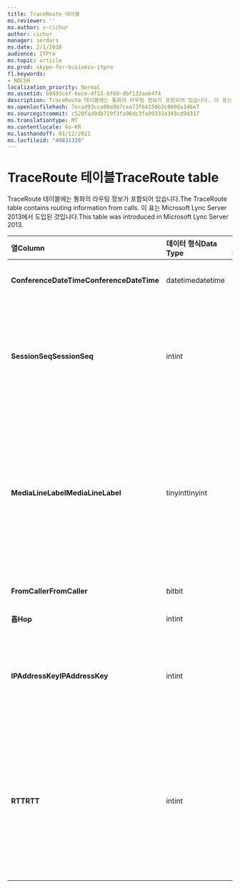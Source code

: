 ```yaml
---
title: TraceRoute 테이블
ms.reviewer: ''
ms.author: v-cichur
author: cichur
manager: serdars
ms.date: 2/1/2018
audience: ITPro
ms.topic: article
ms.prod: skype-for-business-itpro
f1.keywords:
- NOCSH
localization_priority: Normal
ms.assetid: b9493cef-6ece-4f13-bf68-dbf132aab4f4
description: TraceRoute 테이블에는 통화의 라우팅 정보가 포함되어 있습니다. 이 표는 Microsoft Lync Server 2013에서 도입된 것입니다.
ms.openlocfilehash: 7ecad93cca80a9b7cea73f64158b3c0008a1d6e7
ms.sourcegitcommit: c528fad9db719f3fa96dc3fa99332a349cd9d317
ms.translationtype: MT
ms.contentlocale: ko-KR
ms.lasthandoff: 01/12/2021
ms.locfileid: "49831328"
---
```

# <a name="traceroute-table"></a><span data-ttu-id="329eb-104">TraceRoute 테이블</span><span class="sxs-lookup"><span data-stu-id="329eb-104">TraceRoute table</span></span>
 
<span data-ttu-id="329eb-105">TraceRoute 테이블에는 통화의 라우팅 정보가 포함되어 있습니다.</span><span class="sxs-lookup"><span data-stu-id="329eb-105">The TraceRoute table contains routing information from calls.</span></span> <span data-ttu-id="329eb-106">이 표는 Microsoft Lync Server 2013에서 도입된 것입니다.</span><span class="sxs-lookup"><span data-stu-id="329eb-106">This table was introduced in Microsoft Lync Server 2013.</span></span>
  
|<span data-ttu-id="329eb-107">**열**</span><span class="sxs-lookup"><span data-stu-id="329eb-107">**Column**</span></span>|<span data-ttu-id="329eb-108">**데이터 형식**</span><span class="sxs-lookup"><span data-stu-id="329eb-108">**Data Type**</span></span>|<span data-ttu-id="329eb-109">**키/인덱스**</span><span class="sxs-lookup"><span data-stu-id="329eb-109">**Key/Index**</span></span>|<span data-ttu-id="329eb-110">**세부 정보**</span><span class="sxs-lookup"><span data-stu-id="329eb-110">**Details**</span></span>|
|:-----|:-----|:-----|:-----|
|<span data-ttu-id="329eb-111">**ConferenceDateTime**</span><span class="sxs-lookup"><span data-stu-id="329eb-111">**ConferenceDateTime**</span></span> <br/> |<span data-ttu-id="329eb-112">datetime</span><span class="sxs-lookup"><span data-stu-id="329eb-112">datetime</span></span>  <br/> |<span data-ttu-id="329eb-113">Primary, Foreign</span><span class="sxs-lookup"><span data-stu-id="329eb-113">Primary, Foreign</span></span>  <br/> |<span data-ttu-id="329eb-114">통화가 시작된 날짜 및 시간입니다.</span><span class="sxs-lookup"><span data-stu-id="329eb-114">Date and time that the call began.</span></span>  <br/> |
|<span data-ttu-id="329eb-115">**SessionSeq**</span><span class="sxs-lookup"><span data-stu-id="329eb-115">**SessionSeq**</span></span> <br/> |<span data-ttu-id="329eb-116">int</span><span class="sxs-lookup"><span data-stu-id="329eb-116">int</span></span>  <br/> |<span data-ttu-id="329eb-117">Primary, Foreign</span><span class="sxs-lookup"><span data-stu-id="329eb-117">Primary, Foreign</span></span>  <br/> |<span data-ttu-id="329eb-118">같은 날짜와 동시에 시작될 수 있는 여러 호출을 구분하는 데 사용되는 고유 식별자입니다.</span><span class="sxs-lookup"><span data-stu-id="329eb-118">Unique identifier used to distinguish between multiple calls that might have begun on the same date and at the same time.</span></span>  <br/> |
|<span data-ttu-id="329eb-119">**MediaLineLabel**</span><span class="sxs-lookup"><span data-stu-id="329eb-119">**MediaLineLabel**</span></span> <br/> |<span data-ttu-id="329eb-120">tinyint</span><span class="sxs-lookup"><span data-stu-id="329eb-120">tinyint</span></span>  <br/> |<span data-ttu-id="329eb-121">Primary, Foreign</span><span class="sxs-lookup"><span data-stu-id="329eb-121">Primary, Foreign</span></span>  <br/> |<span data-ttu-id="329eb-p103">통화에서 사용되는 비디오 라인의 유형을 나타냅니다. 허용되는 값은 다음과 같습니다.</span><span class="sxs-lookup"><span data-stu-id="329eb-p103">Represents the type of video line used in the call. Allowed values are:</span></span>  <br/> <span data-ttu-id="329eb-124">0 - 오디오</span><span class="sxs-lookup"><span data-stu-id="329eb-124">0 - Audio</span></span>  <br/> <span data-ttu-id="329eb-125">1 - 비디오</span><span class="sxs-lookup"><span data-stu-id="329eb-125">1 - Video</span></span>  <br/> <span data-ttu-id="329eb-126">2 - 파노라마 비디오</span><span class="sxs-lookup"><span data-stu-id="329eb-126">2 - Panoramic video</span></span>  <br/> <span data-ttu-id="329eb-127">3 - 응용 프로그램/데스크톱 공유</span><span class="sxs-lookup"><span data-stu-id="329eb-127">3 - Application/Desktop sharing</span></span>  <br/> |
|<span data-ttu-id="329eb-128">**FromCaller**</span><span class="sxs-lookup"><span data-stu-id="329eb-128">**FromCaller**</span></span> <br/> |<span data-ttu-id="329eb-129">bit</span><span class="sxs-lookup"><span data-stu-id="329eb-129">bit</span></span>  <br/> |<span data-ttu-id="329eb-130">Primary</span><span class="sxs-lookup"><span data-stu-id="329eb-130">Primary</span></span>  <br/> |<span data-ttu-id="329eb-131">통화를 시작한 끝점입니다.</span><span class="sxs-lookup"><span data-stu-id="329eb-131">Endpoint that placed the call.</span></span>  <br/> |
|<span data-ttu-id="329eb-132">**홉**</span><span class="sxs-lookup"><span data-stu-id="329eb-132">**Hop**</span></span> <br/> |<span data-ttu-id="329eb-133">int</span><span class="sxs-lookup"><span data-stu-id="329eb-133">int</span></span>  <br/> ||<span data-ttu-id="329eb-134">네트워크 홉/</span><span class="sxs-lookup"><span data-stu-id="329eb-134">Network hop/</span></span>  <br/> |
|<span data-ttu-id="329eb-135">**IPAddressKey**</span><span class="sxs-lookup"><span data-stu-id="329eb-135">**IPAddressKey**</span></span> <br/> |<span data-ttu-id="329eb-136">int</span><span class="sxs-lookup"><span data-stu-id="329eb-136">int</span></span>  <br/> |<span data-ttu-id="329eb-137">외계인</span><span class="sxs-lookup"><span data-stu-id="329eb-137">Foreign</span></span>  <br/> |<span data-ttu-id="329eb-138">IP 주소의 고유 식별자입니다.</span><span class="sxs-lookup"><span data-stu-id="329eb-138">Unique identifier for the IP address.</span></span> <span data-ttu-id="329eb-139">IP 주소 정보는 [IPAddress 테이블에 저장됩니다.](ipaddress.md)</span><span class="sxs-lookup"><span data-stu-id="329eb-139">IP address information is stored in the [IPAddress table](ipaddress.md).</span></span>  <br/> |
|<span data-ttu-id="329eb-140">**RTT**</span><span class="sxs-lookup"><span data-stu-id="329eb-140">**RTT**</span></span> <br/> |<span data-ttu-id="329eb-141">int</span><span class="sxs-lookup"><span data-stu-id="329eb-141">int</span></span>  <br/> ||<span data-ttu-id="329eb-142">왕복 시간입니다.</span><span class="sxs-lookup"><span data-stu-id="329eb-142">Roundtrip time.</span></span> <span data-ttu-id="329eb-143">왕복 시간은 음성 패킷이 대상에 도달한 다음 수신된 알림을 다시 보내는 데 걸리는 시간을 측정합니다.</span><span class="sxs-lookup"><span data-stu-id="329eb-143">The roundtrip time measures the amount of time it takes for a voice packet to reach its destination and then send back notification that it was received.</span></span>  <br/> |
   

